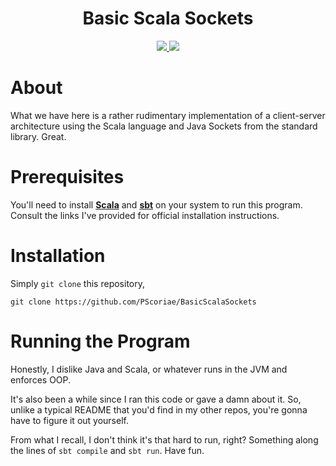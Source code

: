 <div align='center'>

# Basic Scala Sockets

<p>
  <a href="https://linkedin.com/in/pierreccesario">
    <img src="https://img.shields.io/badge/-LinkedIn-black.svg?style=for-the-badge&logo=linkedin&colorB=555">
  </a>
  
  <a href="https://github.com/PScoriae/BasicScalaSockets/blob/main/LICENSE.md">
    <img src="https://img.shields.io/badge/license-WTFPL-brightgreen?style=for-the-badge">
  </a>
</p>

</div>

# About

What we have here is a rather rudimentary implementation of a client-server architecture using the Scala language and Java Sockets from the standard library. Great.

# Prerequisites

You'll need to install [**Scala**](https://www.scala-lang.org) and [**sbt**](https://www.scala-sbt.org) on your system to run this program. Consult the links I've provided for official installation instructions.

# Installation

Simply `git clone` this repository,

    git clone https://github.com/PScoriae/BasicScalaSockets

# Running the Program

Honestly, I dislike Java and Scala, or whatever runs in the JVM and enforces OOP.

It's also been a while since I ran this code or gave a damn about it. So, unlike a typical README that you'd find in my other repos, you're gonna have to figure it out yourself.

From what I recall, I don't think it's that hard to run, right? Something along the lines of `sbt compile` and `sbt run`. Have fun.

